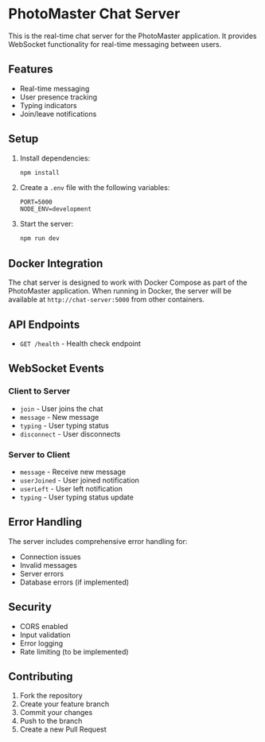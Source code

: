 # PhotoMaster Chat Server

This is the real-time chat server for the PhotoMaster application. It provides WebSocket functionality for real-time messaging between users.

## Features

- Real-time messaging
- User presence tracking
- Typing indicators
- Join/leave notifications

## Setup

1. Install dependencies:

   ```bash
   npm install
   ```

2. Create a `.env` file with the following variables:

   ```
   PORT=5000
   NODE_ENV=development
   ```

3. Start the server:
   ```bash
   npm run dev
   ```

## Docker Integration

The chat server is designed to work with Docker Compose as part of the PhotoMaster application. When running in Docker, the server will be available at `http://chat-server:5000` from other containers.

## API Endpoints

- `GET /health` - Health check endpoint

## WebSocket Events

### Client to Server

- `join` - User joins the chat
- `message` - New message
- `typing` - User typing status
- `disconnect` - User disconnects

### Server to Client

- `message` - Receive new message
- `userJoined` - User joined notification
- `userLeft` - User left notification
- `typing` - User typing status update

## Error Handling

The server includes comprehensive error handling for:

- Connection issues
- Invalid messages
- Server errors
- Database errors (if implemented)

## Security

- CORS enabled
- Input validation
- Error logging
- Rate limiting (to be implemented)

## Contributing

1. Fork the repository
2. Create your feature branch
3. Commit your changes
4. Push to the branch
5. Create a new Pull Request
